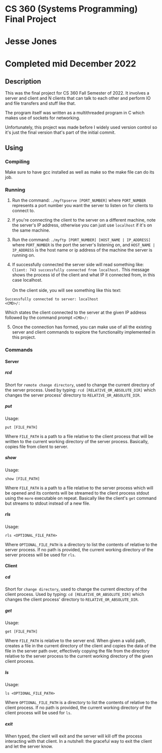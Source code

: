# CS 360 (Systems Programming) Final Project
# Jesse Jones
# Completed mid December 2022

## Description
This was the final project for CS 360 Fall Semester of 2022. It involves a server and client 
and N clients that can talk to each other and perform IO and file transfers and stuff like that.

The program itself was written as a multithreaded program in C which makes use of sockets for networking.

Unfortunately, this project was made before I widely used version control so it's just the final version that's part of the initial commit.

## Using
### Compiling
Make sure to have gcc installed as well as make so the make file can do its job.

### Running
1. Run the command: `./myftpserve [PORT_NUMBER]`
where `PORT_NUMBER` represents a port number you want the server 
to listen on for clients to connect to.

2. If you're connecting the client to the server on a different machine, note the server's IP address, 
otherwise you can just use `localhost` if it's on the same machine.

3. Run the command: `./myftp [PORT_NUMBER] [HOST_NAME | IP_ADDRESS]` where `PORT_NUMBER` is the port the 
server's listening on, and `HOST_NAME | IP_ADDRESS` is the host name or ip address of the machine the server
is running on.

4. If successfully connected the server side will read something like: <br>
`Client: 743 successfully connected from localhost.`
This message shows the process id of the client 
and what IP it connected from, in this case localhost. <br> <br>
On the client side, you will see something like this text:
```
Successfully connected to server: localhost
<CMD>/:
```
Which states the client connected to the server at the given IP address 
followed by the command prompt `<CMD>/:`

5. Once the connection has formed, you can make use of all the existing server 
and client commands to explore the functionality implemented in this project.

### Commands

#### Server

##### rcd
Short for `remote change directory`, used to change the current directory of the server process.
Used by typing:
`rcd [RELATIVE_OR_ABSOLUTE_DIR]`
which changes the server process' directory to `RELATIVE_OR_ABSOLUTE_DIR`.

##### put
Usage:
```
put [FILE_PATH]
```
Where `FILE_PATH` is a path to a file relative to the client process that will be written 
to the current working directory of the server process.
Basically, copies file from client to server.

##### show
Usage:
```
show [FILE_PATH]
```
Where `FILE_PATH` is a path to a file relative to the server process 
which will be opened and its contents will be streamed
to the client process stdout using the `more` executable on repeat.
Basically like the client's `get` command but streams to stdout instead of a new file.

##### rls
Usage:
```
rls <OPTIONAL_FILE_PATH>
```
Where `OPTIONAL_FILE_PATH` is a directory to list the contents of relative to the server process.
If no path is provided, the current working directory of the server process will be used for `rls`.

#### Client

##### cd
Short for `change directory`, used to change the current directory of the client process.
Used by typing:
`cd [RELATIVE_OR_ABSOLUTE_DIR]`
which changes the client process' directory to `RELATIVE_OR_ABSOLUTE_DIR`.

##### get
Usage:
```
get [FILE_PATH]
```
Where `FILE_PATH` is relative to the server end. When given a valid path, creates a file in the current directory 
of the client and copies the data of the file in the server path over, effectively copying the file from the directory
relative to the server process to the current working directory of the given client process.

##### ls
Usage:
```
ls <OPTIONAL_FILE_PATH>
```
Where `OPTIONAL_FILE_PATH` is a directory to list the contents of relative to the client process.
If no path is provided, the current working directory of the client process will be used for `ls`.

##### exit
When typed, the client will exit and the server will kill off the process interacting with that client.
In a nutshell: the graceful way to exit the client and let the server know.